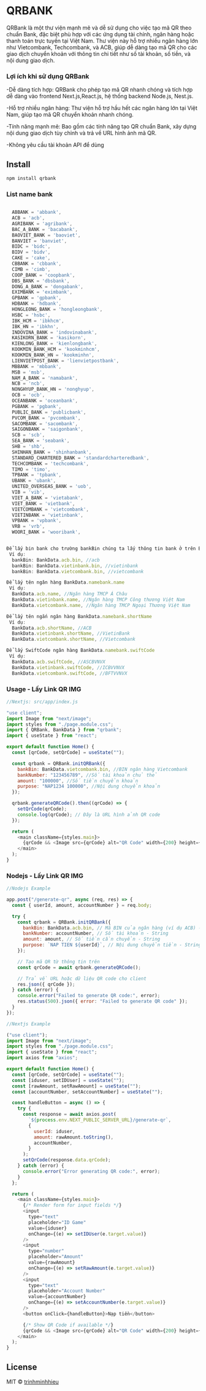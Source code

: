 # QRBANK

QRBank là một thư viện mạnh mẽ và dễ sử dụng cho việc tạo mã QR theo chuẩn Bank, đặc biệt phù hợp với các ứng dụng tài chính, ngân hàng hoặc thanh toán trực tuyến tại Việt Nam. Thư viện này hỗ trợ nhiều ngân hàng lớn như Vietcombank, Techcombank, và ACB, giúp dễ dàng tạo mã QR cho các giao dịch chuyển khoản với thông tin chi tiết như số tài khoản, số tiền, và nội dung giao dịch.

### Lợi ích khi sử dụng QRBank

-Dễ dàng tích hợp: QRBank cho phép tạo mã QR nhanh chóng và tích hợp dễ dàng vào frontend Next.js,React.js, hệ thống backend Node.js, Nest.js.

-Hỗ trợ nhiều ngân hàng: Thư viện hỗ trợ hầu hết các ngân hàng lớn tại Việt Nam, giúp tạo mã QR chuyển khoản nhanh chóng.

-Tính năng mạnh mẽ: Bao gồm các tính năng tạo QR chuẩn Bank, xây dựng nội dung giao dịch tùy chỉnh và trả về URL hình ảnh mã QR.

-Không yêu cầu tài khoản API để dùng

## Install

```bash
npm install qrbank
```

### List name bank

```javascript

  ABBANK = 'abbank',
  ACB = 'acb',
  AGRIBANK = 'agribank',
  BAC_A_BANK = 'bacabank',
  BAOVIET_BANK = 'baoviet',
  BANVIET = 'banviet',
  BIDC = 'bidc',
  BIDV = 'bidv',
  CAKE = 'cake',
  CBBANK = 'cbbank',
  CIMB = 'cimb',
  COOP_BANK = 'coopbank',
  DBS_BANK = 'dbsbank',
  DONG_A_BANK = 'dongabank',
  EXIMBANK = 'eximbank',
  GPBANK = 'gpbank',
  HDBANK = 'hdbank',
  HONGLEONG_BANK = 'hongleongbank',
  HSBC = 'hsbc',
  IBK_HCM = 'ibkhcm',
  IBK_HN = 'ibkhn',
  INDOVINA_BANK = 'indovinabank',
  KASIKORN_BANK = 'kasikorn',
  KIENLONG_BANK = 'kienlongbank',
  KOOKMIN_BANK_HCM = 'kookminhcm',
  KOOKMIN_BANK_HN = 'kookminhn',
  LIENVIETPOST_BANK = 'lienvietpostbank',
  MBBANK = 'mbbank',
  MSB = 'msb',
  NAM_A_BANK = 'namabank',
  NCB = 'ncb',
  NONGHYUP_BANK_HN = 'nonghyup',
  OCB = 'ocb',
  OCEANBANK = 'oceanbank',
  PGBANK = 'pgbank',
  PUBLIC_BANK = 'publicbank',
  PVCOM_BANK = 'pvcombank',
  SACOMBANK = 'sacombank',
  SAIGONBANK = 'saigonbank',
  SCB = 'scb',
  SEA_BANK = 'seabank',
  SHB = 'shb',
  SHINHAN_BANK = 'shinhanbank',
  STANDARD_CHARTERED_BANK = 'standardcharteredbank',
  TECHCOMBANK = 'techcombank',
  TIMO = 'timo',
  TPBANK = 'tpbank',
  UBANK = 'ubank',
  UNITED_OVERSEAS_BANK = 'uob',
  VIB = 'vib',
  VIET_A_BANK = 'vietabank',
  VIET_BANK = 'vietbank',
  VIETCOMBANK = 'vietcombank',
  VIETINBANK = 'vietinbank',
  VPBANK = 'vpbank',
  VRB = 'vrb',
  WOORI_BANK = 'wooribank',

```

```javascript

Để lấy bin bank cho trường bankBin chúng ta lấy thông tin bank ở trên BankData.namebank.bin
 Ví dụ:
  bankBin: BankData.acb.bin, //acb
  bankBin: BankData.vietinbank.bin, //vietinbank
  bankBin: BankData.vietcombank.bin, //vietcombank

Để lấy tên ngân hàng BankData.namebank.name
 Ví dụ:
  BankData.acb.name, //Ngân hàng TMCP Á Châu
  BankData.vietinbank.name, //Ngân hàng TMCP Công thương Việt Nam
  BankData.vietcombank.name, //Ngân hàng TMCP Ngoại Thương Việt Nam

Để lấy tên ngắn ngân hàng BankData.namebank.shortName
 Ví dụ:
  BankData.acb.shortName, //ACB
  BankData.vietinbank.shortName, //VietinBank
  BankData.vietcombank.shortName, //Vietcombank

Để lấy SwiftCode ngân hàng BankData.namebank.swiftCode
 Ví dụ:
  BankData.acb.swiftCode, //ASCBVNVX
  BankData.vietinbank.swiftCode, //ICBVVNVX
  BankData.vietcombank.swiftCode, //BFTVVNVX


```

### Usage - Lấy Link QR IMG

```javascript
//Nextjs: src/app/index.js

"use client";
import Image from "next/image";
import styles from "./page.module.css";
import { QRBank, BankData } from "qrbank";
import { useState } from "react";

export default function Home() {
  const [qrCode, setQrCode] = useState("");

  const qrbank = QRBank.initQRBank({
    bankBin: BankData.vietcombank.bin, //BIN ngân hàng Vietcombank
    bankNumber: "123456789", //Số tài khoản chủ thẻ
    amount: "100000", //Số tiền chuyển khoản
    purpose: "NAP1234 100000", //Nội dung chuyển khoản
  });

  qrbank.generateQRCode().then((qrCode) => {
    setQrCode(qrCode);
    console.log(qrCode); // Đây là URL hình ảnh QR code
  });

  return (
    <main className={styles.main}>
      {qrCode && <Image src={qrCode} alt="QR Code" width={200} height={200} />}
    </main>
  );
}
```

### Nodejs - Lấy Link QR IMG

```javascript
//Nodejs Example

app.post("/generate-qr", async (req, res) => {
  const { userId, amount, accountNumber } = req.body;

  try {
    const qrbank = QRBank.initQRBank({
      bankBin: BankData.acb.bin, // Mã BIN của ngân hàng (ví dụ ACB) - String
      bankNumber: accountNumber, // Số tài khoản - String
      amount: amount, // Số tiền cần chuyển - String
      purpose: `NAP TIEN ${userId}`, // Nội dung chuyển tiền - String
    });

    // Tạo mã QR từ thông tin trên
    const qrCode = await qrbank.generateQRCode();

    // Trả về URL hoặc dữ liệu QR code cho client
    res.json({ qrCode });
  } catch (error) {
    console.error("Failed to generate QR code:", error);
    res.status(500).json({ error: "Failed to generate QR code" });
  }
});

//Nextjs Example

("use client");
import Image from "next/image";
import styles from "./page.module.css";
import { useState } from "react";
import axios from "axios";

export default function Home() {
  const [qrCode, setQrCode] = useState("");
  const [iduser, setIDUser] = useState("");
  const [rawAmount, setRawAmount] = useState("");
  const [accountNumber, setAccountNumber] = useState("");

  const handleButton = async () => {
    try {
      const response = await axios.post(
        `${process.env.NEXT_PUBLIC_SERVER_URL}/generate-qr`,
        {
          userId: iduser,
          amount: rawAmount.toString(),
          accountNumber,
        }
      );
      setQrCode(response.data.qrCode);
    } catch (error) {
      console.error("Error generating QR code:", error);
    }
  };

  return (
    <main className={styles.main}>
      {/* Render form for input fields */}
      <input
        type="text"
        placeholder="ID Game"
        value={iduser}
        onChange={(e) => setIDUser(e.target.value)}
      />
      <input
        type="number"
        placeholder="Amount"
        value={rawAmount}
        onChange={(e) => setRawAmount(e.target.value)}
      />
      <input
        type="text"
        placeholder="Account Number"
        value={accountNumber}
        onChange={(e) => setAccountNumber(e.target.value)}
      />
      <button onClick={handleButton}>Nạp tiền</button>

      {/* Show QR Code if available */}
      {qrCode && <Image src={qrCode} alt="QR Code" width={200} height={200} />}
    </main>
  );
}
```

## License

MIT © [trinhminhhieu](https://github.com/trinhminhhieu)
